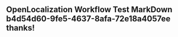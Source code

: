 <properties
ms.topic="hero-topic"
ms.test1="hero-topic"
ms.test2="test"/>

## OpenLocalization Workflow Test MarkDown b4d54d60-9fe5-4637-8afa-72e18a4057ee thanks!
